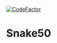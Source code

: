 [![CodeFactor](https://www.codefactor.io/repository/github/aradfarahani/snake50/badge)](https://www.codefactor.io/repository/github/aradfarahani/snake50)
# Snake50
